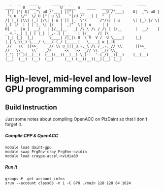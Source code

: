 ```
  _   _    ____      ____ _  _                   ____       ____      ____    U  ___ u    _    U _____ u   ____   _____   
 |'| |'| U|  _"\ uU /"___| ||"|   __        __U /"___|    U|  _"\ uU |  _"\ u  \/"_ \/ U |"| u \| ___"|/U /"___| |_ " _|  
/| |_| |\\| |_) |/\| | u | || |_  \"\      /"/\| | u      \| |_) |/ \| |_) |/  | | | |_ \| |/   |  _|"  \| | u     | |    
U|  _  |u |  __/   | |/__|__   _| /\ \ /\ / /\ | |/__      |  __/    |  _ <.-,_| |_| | |_| |_,-.| |___   | |/__   /| |\   
 |_| |_|  |_|       \____| /|_|\ U  \ V  V /  U \____|     |_|       |_| \_\\_)-\___/ \___/-(_/ |_____|   \____| u |_|U   
 //   \\  ||>>_    _// \\ u_|||_u.-,_\ /\ /_,-._// \\      ||>>_     //   \\_    \\    _//      <<   >>  _// \\  _// \\_  
(_") ("_)(__)__)  (__)(__)(__)__) \_)-'  '-(_/(__)(__)    (__)__)   (__)  (__)  (__)  (__)     (__) (__)(__)(__)(__) (__) 
```
# High-level, mid-level and low-level GPU programming comparison

## Build Instruction
Just some notes about compiling OpenACC on PizDaint so that I don't forget it.
##### Compile CPP & OpenACC
```
module load daint-gpu
module swap PrgEnv-cray PrgEnv-nvidia
module load craype-accel-nvidia60
```

##### Run It
```
groups #  get account infos
srun --account class03 -n 1 -C GPU ./main 128 128 64 1024
```
